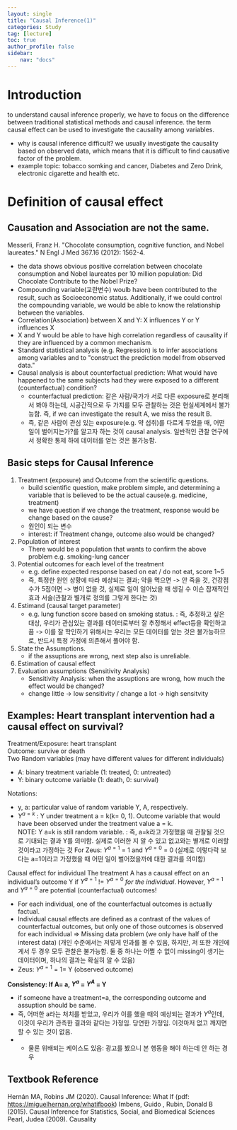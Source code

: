 ```yaml
---
layout: single
title: "Causal Inference(1)"
categories: Study
tag: [lecture]
toc: true
author_profile: false
sidebar:
    nav: "docs"
---
```



Introduction
=== 
to understand causal inference properly, we have to focus on the difference between traditional statistical methods and causal inference. 
the term causal effect can be used to investigate the causality among variables. 
- why is causal inference difficult? we usually investigate the causality based on observed data, which means that it is difficult to find causative factor of the problem.
- example topic: tobacco somking and cancer, Diabetes and Zero Drink, electronic cigarette and health etc.

Definition of causal effect 
===

Causation and Association are not the same. 
---
Messerli, Franz H. "Chocolate consumption, cognitive function, and Nobel laureates." N Engl J Med 367.16 (2012): 1562-4.
- the data shows obvious positive correlation between chocolate consumption and Nobel laureates per 10 million population: Did Chocolate Contribute to the Nobel Prize?
- Compounding variable(교란변수) woulb have been contributed to the result, such as Socioeconomic status. Additionally, if we could control the compounding variable, we would be able to know the relationship between the variables. 
- Correlation(Association) between X and Y: X influences Y or Y influences X
- X and Y would be able to have high correlation regardless of causality if they are influenced by a common mechanism.
- Standard statistical analysis (e.g. Regression) is to infer associations among variables and to "construct the prediction model from observed data."
- Causal analysis is about counterfactual prediction: What would have happened to the same subjects had they were exposed to a different (counterfactual) condition?
  - counterfactual prediction: 같은 사람/국가가 서로 다른 exposure로 분리해서 봐야 하는데, 시공간적으로 두 가지를 모두 관찰하는 것은 현실세계에서 불가능함. 즉, if we can investigate the result A, we miss the result B.
  - 즉, 같은 사람이 관심 있는 exposure(e.g. 약 섭취)를 다르게 두었을 때, 어떤 일이 벌어지는가?를 알고자 하는 것이 causal analysis. 일반적인 관찰 연구에서 정확한 통제 하에 데이터를 얻는 것은 불가능함. 


Basic steps for Causal Inference
---
1. Treatment (exposure) and Outcome from the scientific questions.
   - build scientific question, make problem simple, and determining a variable that is believed to be the actual cause(e.g. medicine, treatment)
   - we have question if we change the treatment, response would be change based on the cause?
   - 원인이 되는 변수
   - interest: if Treatment change, outcome also would be changed?
2. Population of interest
   - There would be a population that wants to confirm the above problem e.g. smoking-lung cancer
3. Potential outcomes for each level of the treatment
   - e.g. define expected response based on eat / do not eat, score 1~5
   - 즉, 특정한 원인 상황에 따라 예상되는 결과; 약을 먹으면 -> 안 죽을 것, 건강점수가 5점이면 -> 병이 없을 것, 실제로 일이 일어났을 때 생길 수 이슨 잠재적인 효과 서술(관찰과 별개로 정의를 그렇게 한다는 것)
4. Estimand (causal target parameter)
   - e.g. lung function score based on smoking status. : 즉, 추정하고 싶은 대상, 우리가 관심있는 결과를 데이터로부터 잘 추정해서 effect등을 확인하고픔 -> 이를 잘 학인하기 위해서는 우리는 모든 데이터를 얻는 것은 불가능하므로, 반드시 특정 가정에 의존해서 풀어야 함. 
5. State the Assumptions.
   - if the assuptions are wrong, next step also is unreliable. 
6. Estimation of causal effect
7. Evaluation assumptions (Sensitivity Analysis)
   - Sensitivity Analysis: when the assuptions are wrong, how much the effect would be changed?
   - change little -> low sensitivity / change a lot -> high sensitvity


Examples: Heart transplant intervention had a causal effect on survival?
---
Treatment/Exposure: heart transplant  
Outcome: survive or death  
Two Random variables (may have different values for different individuals)  
- A: binary treatment variable (1: treated, 0: untreated)
- Y: binary outcome variable (1: death, 0: survival)  

Notations:
- y, a: particular value of random variable Y, A, respectively.
- $Y^{a=k}$ : Y under treatment a = k(k= 0, 1). Outcome variable that would have been observed under the treatment value a = k.  
NOTE: Y a=k is still random variable. : 즉, a=k라고 가정했을 때 관찰될 것으로 기대되는 결과 Y를 의미함. 실제로 이러한 지 알 수 있고 없고와는 별개로 이러할 것이라고 가정하는 것 
For Zeus: $Y^{a=1}$ = 1 and $Y^{a=0}$ = 0 (실제로 이렇다락 보다는 a=1이라고 가정했을 때 어떤 일이 벌어졌을까에 대한 결과를 의미함)

Causal effect for individual
The treatment A has a causal effect on an individual’s outcome Y if $Y^{a=1}$ != $Y^{a=0}$ *for the individual*.
However, $Y^{a=1}$ and $Y^{a=0}$ are potential (counterfactual) outcomes!
- For each individual, one of the counterfactual outcomes is actually factual.
- Individual causal effects are defined as a contrast of the values of counterfactual outcomes, but only one of those outcomes is observed for each individual ⇒ Missing data problem (we only have half of the interest data)
(개인 수준에서는 저렇게 인과를 볼 수 있음, 하지만, 저 또한 개인에게서 두 경우 모두 관찰은 불가능함. 둘 중 하나는 어쩔 수 없이 missing이 생기는 데이터이며, 하나의 결과는 확실히 알 수 있음)  
 - Zeus: $Y^{a=1}$ = 1= Y (observed outcome)  

**Consistency: If A= a, $Y^{a}$ = $Y^{A}$ = Y**
 - if someone have a treatment=a, the corresponding outcome and assuption should be same.
 - 즉, 어떠한 a라는 처치를 받았고, 우리가 이를 했을 때의 예상되는 결과가 $Y^{a}$인데, 이것이 우리가 관측한 결과와 같다는 가정임. 당연한 가정임. 이것마저 없고 깨지면 할 수 있는 것이 없음.
 - - 물론 위배되는 케이스도 있음: 광고를 봤으니 본 행동을 해야 하는데 안 하는 경우



Textbook Reference
---
Hernán MA, Robins JM (2020). Causal Inference: What If (pdf: https://miguelhernan.org/whatifbook)
Imbens, Guido , Rubin, Donald B (2015). Causal Inference for Statistics, Social, and Biomedical Sciences
Pearl, Judea (2009). Causality
